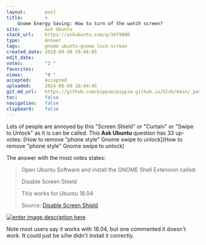 ```yaml
---
layout:       post
title:        >
    Gnome Energy Saving: How to turn of the watch screen?
site:         Ask Ubuntu
stack_url:    https://askubuntu.com/q/1079806
type:         Answer
tags:         gnome ubuntu-gnome lock-screen
created_date: 2018-09-30 20:04:05
edit_date:    
votes:        "2 "
favorites:    
views:        "0 "
accepted:     Accepted
uploaded:     2024-08-09 18:44:45
git_md_url:   https://github.com/pippim/pippim.github.io/blob/main/_posts/2018/2018-09-30-Gnome-Energy-Saving_-How-to-turn-of-the-watch-screen_.md
toc:          false
navigation:   false
clipboard:    false
---
```


Lots of people are annoyed by this "Screen Shield" or "Curtain" or "Swipe to Unlock" as it is can be called. This **Ask Ubuntu** question has 33 up-votes: [How to remove &quot;phone style&quot; Gnome swipe to unlock](How to remove &quot;phone style&quot; Gnome swipe to unlock)

The answer with the most votes states:

> Open Ubuntu Software and install the GNOME Shell Extension called:  
>   
> Disable Screen Shield  
>   
> This works for Ubuntu 18.04  
>   
> Source: [Disable Screen Shield][1]  

[![enter image description here][2]][2]

Note most users say it works with 18.04, but one commented it doesn't work. It could just be s/he didn't install it correctly.

  [1]: https://extensions.gnome.org/extension/672/disable-screen-shield/
  [2]: https://pippim.github.io/assets/img/posts/2018/3D1Ndm.jpg

